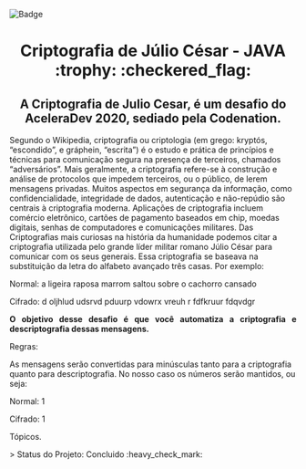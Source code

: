 ![Badge](https://img.shields.io/static/v1?label=JAVA&message=framework&color=red&style=for-the-badge&logo=JAVA)


<h1 align="center"> Criptografia de Júlio César - JAVA :trophy: :checkered_flag: </h1>

<h2 align="center"> A Criptografia de Julio Cesar, é um desafio do AceleraDev 2020, sediado pela  Codenation. </h2> 

<p align="justify"> 

Segundo o Wikipedia, criptografia ou criptologia (em grego: kryptós, “escondido”, e gráphein, “escrita”) é o estudo e prática de princípios e técnicas para comunicação segura na presença de terceiros, chamados “adversários”. Mais geralmente, a criptografia refere-se à construção e análise de protocolos que impedem terceiros, ou o público, de lerem mensagens privadas. Muitos aspectos em segurança da informação, como confidencialidade, integridade de dados, autenticação e não-repúdio são centrais à criptografia moderna. Aplicações de criptografia incluem comércio eletrônico, cartões de pagamento baseados em chip, moedas digitais, senhas de computadores e comunicações militares. Das Criptografias mais curiosas na história da humanidade podemos citar a criptografia utilizada pelo grande líder militar romano Júlio César para comunicar com os seus generais. Essa criptografia se baseava na substituição da letra do alfabeto avançado três casas. Por exemplo:</p>

<p align="justify"> Normal: a ligeira raposa marrom saltou sobre o cachorro cansado</p>
<p align="justify"> Cifrado: d oljhlud udsrvd pduurp vdowrx vreuh r fdfkruur fdqvdgr</p>
<p align="justify"> <b> O objetivo desse desafio é que você automatiza a criptografia e descriptografia dessas mensagens.</b></p>

Regras:

As mensagens serão convertidas para minúsculas tanto para a criptografia quanto para descriptografia.
No nosso caso os números serão mantidos, ou seja:</p>
<p>Normal: 1</p>
<p>Cifrado: 1</p>
<p>Tópicos.</p>



<p>
> Status do Projeto: Concluido :heavy_check_mark:
</p>

